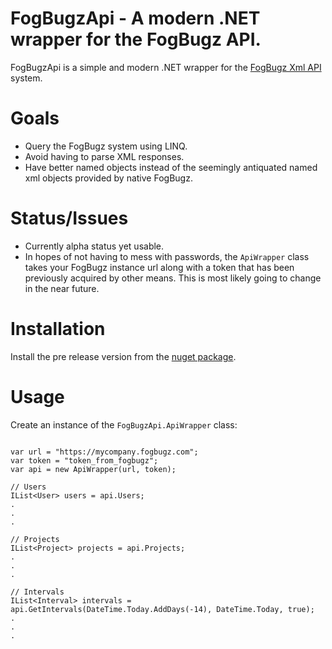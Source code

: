 FogBugzApi - A modern .NET wrapper for the FogBugz API.
=========================

FogBugzApi is a simple and modern .NET wrapper for the [FogBugz Xml
API](https://developers.fogbugz.com/default.asp?W194)
system. 

Goals
=========================
* Query the FogBugz system using LINQ.
* Avoid having to parse XML responses.
* Have better named objects instead of the seemingly antiquated
  named xml objects provided by native FogBugz.

Status/Issues
=========================
* Currently alpha status yet usable.
* In hopes of not having to mess with passwords, the `ApiWrapper` 
class takes your FogBugz instance url along with a token that has been
previously acquired by other means. This is most likely going to change
in the near future.

Installation
=========================
Install the pre release version from the 
[nuget package](https://www.nuget.org/packages/FogBugzApi/).

Usage
=========================
Create an instance of the `FogBugzApi.ApiWrapper` class:

```

var url = "https://mycompany.fogbugz.com";
var token = "token_from_fogbugz";
var api = new ApiWrapper(url, token);

// Users
IList<User> users = api.Users; 
.
.
.

// Projects
IList<Project> projects = api.Projects;
.
.
.

// Intervals
IList<Interval> intervals = api.GetIntervals(DateTime.Today.AddDays(-14), DateTime.Today, true);
.
.
.

```

